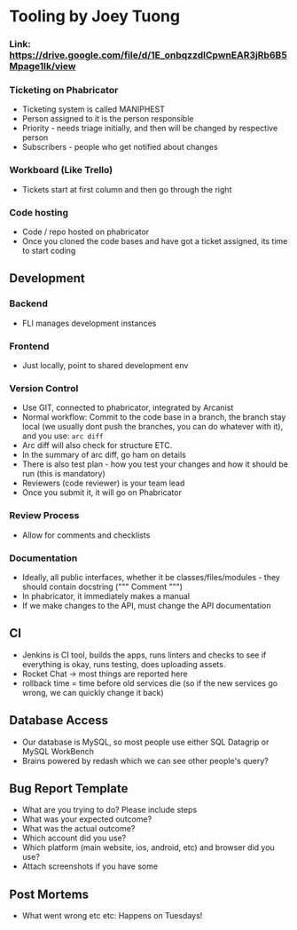 # Tooling by Joey Tuong

### Link: https://drive.google.com/file/d/1E_onbqzzdlCpwnEAR3jRb6B5Mpage1Ik/view

### Ticketing on Phabricator
- Ticketing system is called MANIPHEST
- Person assigned to it is the person responsible
- Priority - needs triage initially, and then will be changed by respective person
- Subscribers - people who get notified about changes

### Workboard (Like Trello)
- Tickets start at first column and then go through the right

### Code hosting
- Code / repo hosted on phabricator
- Once you cloned the code bases and have got a ticket assigned, its time to start coding

## Development
### Backend
- FLI manages development instances

### Frontend
- Just locally, point to shared development env

### Version Control
- Use GIT, connected to phabricator, integrated by Arcanist
- Normal workflow: Commit to the code base in a branch, the branch stay local (we usually dont push the branches, you can do whatever with it), and you use:
`arc diff`
- Arc diff will also check for structure ETC.
- In the summary of arc diff, go ham on details
- There is also test plan - how you test your changes and how it should be run (this is mandatory)
- Reviewers (code reviewer) is your team lead
- Once you submit it, it will go on Phabricator

### Review Process
- Allow for comments and checklists

### Documentation
- Ideally, all public interfaces, whether it be classes/files/modules - they should contain docstring (""" Comment """)
- In phabricator, it immediately makes a manual
- If we make changes to the API, must change the API documentation

## CI 
- Jenkins is CI tool, builds the apps, runs linters and checks to see if everything is okay, runs testing, does uploading assets. 
- Rocket Chat -> most things are reported here
- rollback time = time before old services die (so if the new services go wrong, we can quickly change it back)

## Database Access
- Our database is MySQL, so most people use either SQL Datagrip or MySQL WorkBench
- Brains powered by redash which we can see other people's query? 

## Bug Report Template
- What are you trying to do? Please include steps
- What was your expected outcome?
- What was the actual outcome?
- Which account did you use?
- Which platform (main website, ios, android, etc) and browser did you use?
- Attach screenshots if you have some

## Post Mortems
- What went wrong etc etc: Happens on Tuesdays!

